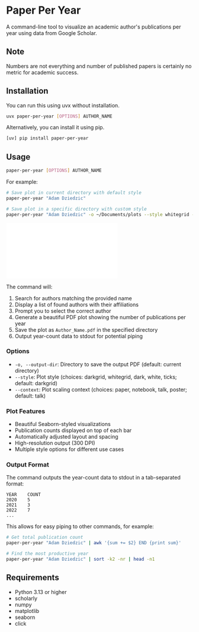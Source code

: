 # Paper Per Year

A command-line tool to visualize an academic author's publications per year using data from Google Scholar.

## Note
Numbers are not everything and number of published papers is certainly no metric for academic success.

## Installation

You can run this using uvx without installation.

```bash
uvx paper-per-year [OPTIONS] AUTHOR_NAME
```

Alternatively, you can install it using pip.

```bash
[uv] pip install paper-per-year
```

## Usage

```bash
paper-per-year [OPTIONS] AUTHOR_NAME
```

For example:
```bash
# Save plot in current directory with default style
paper-per-year "Adam Dziedzic"

# Save plot in a specific directory with custom style
paper-per-year "Adam Dziedzic" -o ~/Documents/plots --style whitegrid --context poster
```


![Example plot for Adam Dziedzic](Adam_Dziedzic.pdf)



The command will:
1. Search for authors matching the provided name
2. Display a list of found authors with their affiliations
3. Prompt you to select the correct author
4. Generate a beautiful PDF plot showing the number of publications per year
5. Save the plot as `Author_Name.pdf` in the specified directory
6. Output year-count data to stdout for potential piping

### Options

- `-o, --output-dir`: Directory to save the output PDF (default: current directory)
- `--style`: Plot style (choices: darkgrid, whitegrid, dark, white, ticks; default: darkgrid)
- `--context`: Plot scaling context (choices: paper, notebook, talk, poster; default: talk)

### Plot Features

- Beautiful Seaborn-styled visualizations
- Publication counts displayed on top of each bar
- Automatically adjusted layout and spacing
- High-resolution output (300 DPI)
- Multiple style options for different use cases

### Output Format

The command outputs the year-count data to stdout in a tab-separated format:
```
YEAR    COUNT
2020    5
2021    3
2022    7
...
```

This allows for easy piping to other commands, for example:
```bash
# Get total publication count
paper-per-year "Adam Dziedzic" | awk '{sum += $2} END {print sum}'

# Find the most productive year
paper-per-year "Adam Dziedzic" | sort -k2 -nr | head -n1
```

## Requirements

- Python 3.13 or higher
- scholarly
- numpy
- matplotlib
- seaborn
- click
